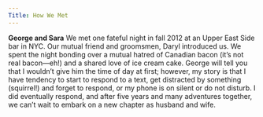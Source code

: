```yaml
---
Title: How We Met
---
```

**George and Sara** We met one fateful night in fall 2012 at an Upper East Side bar in NYC. Our mutual friend and groomsmen, Daryl introduced us. We spent the night bonding over a mutual hatred of Canadian bacon (it’s not real bacon—eh!) and a shared love of ice cream cake. 
George will tell you that I wouldn’t give him the time of day at first; however, my story is that I have tendency to start to respond to a text, get distracted by something (squirrel!) and forget to respond, or my phone is on silent or do not disturb.
I did eventually respond, and after five years and many adventures together, we can’t wait to embark on a new chapter as husband and wife. 
 

